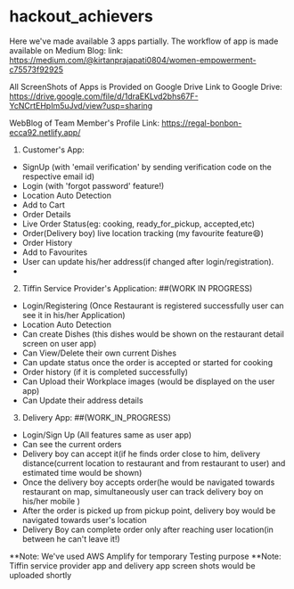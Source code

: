 # hackout_achievers

Here we've made available 3 apps partially.
The workflow of app is made available on Medium Blog: 
link: https://medium.com/@kirtanprajapati0804/women-empowerment-c75573f92925

All ScreenShots of Apps is Provided on Google Drive
Link to Google Drive: https://drive.google.com/file/d/1draEKLvd2bhs67F-YcNCrtEHpIm5uJvd/view?usp=sharing

WebBlog of Team Member's Profile
Link: https://regal-bonbon-ecca92.netlify.app/

1) Customer's App:
- SignUp (with 'email verification' by sending verification code on the respective email id)
- Login (with 'forgot password' feature!)
- Location Auto Detection
- Add to Cart
- Order Details
- Live Order Status(eg: cooking, ready_for_pickup, accepted,etc)
- Order(Delivery boy) live location tracking (my favourite feature😄)
- Order History
- Add to Favourites
- User can update his/her address(if changed after login/registration).
-
2) Tiffin Service Provider's Application: ##(WORK IN PROGRESS)
- Login/Registering (Once Restaurant is registered successfully user can see it in his/her Application)
- Location Auto Detection
- Can create Dishes (this dishes would be shown on the restaurant detail screen on user app)
- Can View/Delete their own current Dishes
- Can update status once the order is accepted or started for cooking
- Order history (if it is completed successfully)
- Can Upload their Workplace images (would be displayed on the user app)
- Can Update their address details

3) Delivery App: ##(WORK_IN_PROGRESS)
- Login/Sign Up (All features same as user app)
- Can see the current orders
- Delivery boy can accept it(if he finds order close to him, delivery distance(current location to restaurant and from restaurant to user) and estimated time would be shown)
- Once the delivery boy accepts order(he would be navigated towards restaurant on map, simultaneously user can track delivery boy on his/her mobile )
- After the order is picked up from pickup point, delivery boy would be navigated towards user's location
- Delivery Boy can complete order only after reaching user location(in between he can't leave it!)

**Note: We've used AWS Amplify for temporary Testing purpose
**Note: Tiffin service provider app and delivery app screen shots would be uploaded shortly


